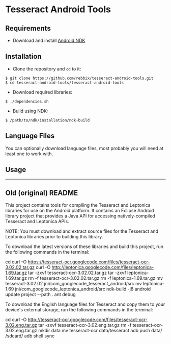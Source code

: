 # Tesseract Android Tools

## Requirements
* Download and install [Android NDK](http://developer.android.com/tools/sdk/ndk/index.html)


## Installation

* Clone the repository and `cd` to it:
```
$ git clone https://github.com/rebbix/tesseract-android-tools.git
$ cd tesseract-android-tools/tesseract-android-tools
```

* Download required libraries:
```
$ ./dependencies.sh
```

* Build using NDK:
```
$ /path/to/ndk/installation/ndk-build
```


## Language Files
You can optionally download language files, most probably you will need at least one to work with.


## Usage




-----------------------


## Old (original) README
This project contains tools for compiling the Tesseract and Leptonica
libraries for use on the Android platform. It contains an Eclipse Android
library project that provides a Java API for accessing natively-compiled
Tesseract and Leptonica APIs.

NOTE: You must download and extract source files for the Tesseract and
Leptonica libraries prior to building this library.

To download the latest versions of these libraries and build this project, run
the following commands in the terminal:

cd <project-directory>
curl -O https://tesseract-ocr.googlecode.com/files/tesseract-ocr-3.02.02.tar.gz
curl -O http://leptonica.googlecode.com/files/leptonica-1.69.tar.gz
tar -zxvf tesseract-ocr-3.02.02.tar.gz
tar -zxvf leptonica-1.69.tar.gz
rm -f tesseract-ocr-3.02.02.tar.gz
rm -f leptonica-1.69.tar.gz
mv tesseract-3.02.02 jni/com_googlecode_tesseract_android/src
mv leptonica-1.69 jni/com_googlecode_leptonica_android/src
ndk-build -j8
android update project --path .
ant debug

To download the English language files for Tesseract and copy them to your
device's external storage, run the following commands in the terminal:

cd <project-directory>
curl -O http://tesseract-ocr.googlecode.com/files/tesseract-ocr-3.02.eng.tar.gz
tar -zxvf tesseract-ocr-3.02.eng.tar.gz
rm -f tesseract-ocr-3.02.eng.tar.gz
mkdir data
mv tesseract-ocr data/tesseract
adb push data/ /sdcard/
adb shell sync
